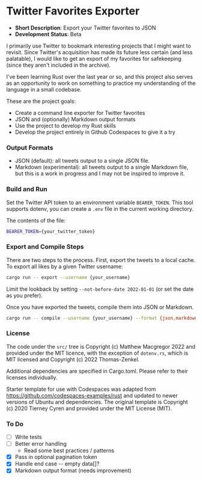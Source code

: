 # Twitter Favorites Exporter

- **Short Description**: Export your Twitter favorites to JSON
- **Development Status**: Beta

I primarily use Twitter to bookmark interesting projects that I might want to revisit. Since Twitter's acquisition has made its future less certain (and less palatable), I would like to get an export of my favorites for safekeeping (since they aren't included in the archive).

I've been learning Rust over the last year or so, and this project also serves as an opportunity to work on something to practice my understanding of the language in a small codebase.

These are the project goals:

- Create a command line exporter for Twitter favorites
- JSON and (optionally) Markdown output formats
- Use the project to develop my Rust skills
- Develop the project entirely in Github Codespaces to give it a try

### Output Formats

- JSON (default): all tweets output to a single JSON file.
- Markdown (experimental): all tweets output to a single Markdown file, but
this is a work in progress and I may not be inspired to improve it.

### Build and Run

Set the Twitter API token to an environment variable `BEARER_TOKEN`. This tool
supports dotenv, you can create a `.env` file in the current working directory.

The contents of the file:

```sh
BEARER_TOKEN={your_twitter_token}
```

### Export and Compile Steps

There are two steps to the process. First, export the tweets to a local cache. To export all likes by a given Twitter username:

```sh
cargo run -- export --username {your_username}
```

Limit the lookback by setting `--not-before-date 2022-01-01` (or set the date as you prefer).

Once you have exported the tweets, compile them into JSON or Markdown.

```sh
cargo run -- compile --username {your_username} --format {json,markdown}
```

### License

The code under the `src/` tree is Copyright (c) Matthew Macgregor 2022 and 
provided under the MIT licence, with the exception of `dotenv.rs`, which is MIT 
licensed and Copyright (c) 2022 Thomas-Zenkel.

Additional dependencies are specified in Cargo.toml. Please refer to their
licenses individually.

Starter template for use with Codespaces was adapted from 
https://github.com/codespaces-examples/rust and updated to newer versions of 
Ubuntu and dependencies. The original template is Copyright (c) 2020 Tierney Cyren
and provided under the MIT License (MIT).

### To Do

- [ ] Write tests
- [ ] Better error handling
    - Read some best practices / patterns
- [x] Pass in optional pagination token
- [x] Handle end case -- empty data[]?
- [x] Markdown output format (needs improvement)
